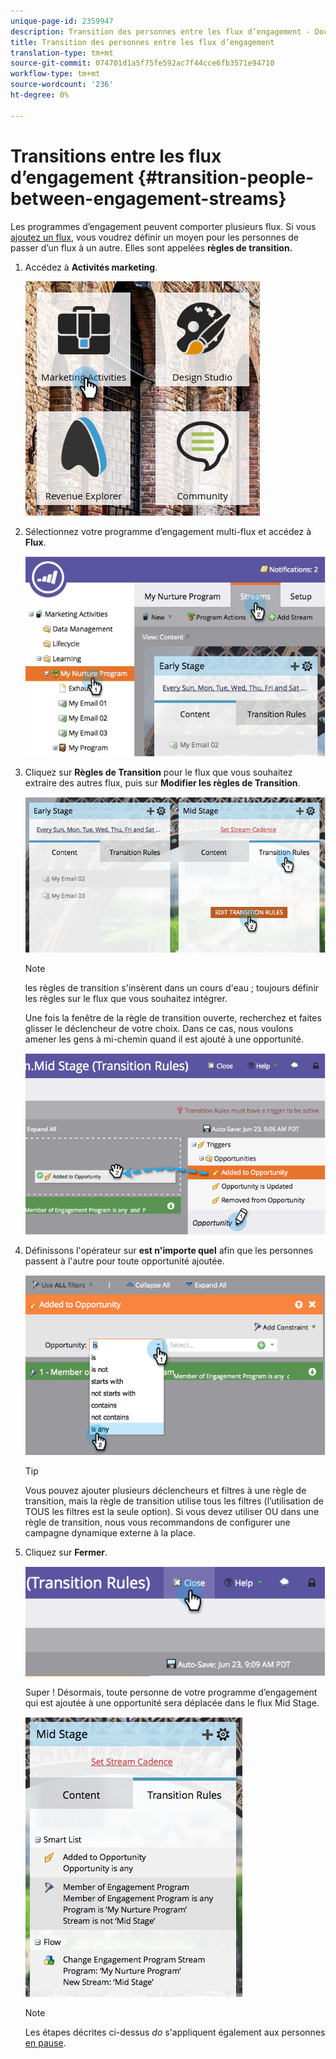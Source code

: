 ```yaml
---
unique-page-id: 2359947
description: Transition des personnes entre les flux d’engagement - Documents marketing - Documentation du produit
title: Transition des personnes entre les flux d’engagement
translation-type: tm+mt
source-git-commit: 074701d1a5f75fe592ac7f44cce6fb3571e94710
workflow-type: tm+mt
source-wordcount: '236'
ht-degree: 0%

---
```



# Transitions entre les flux d’engagement {#transition-people-between-engagement-streams}

Les programmes d’engagement peuvent comporter plusieurs flux. Si vous [ajoutez un flux](/help/marketo/product-docs/email-marketing/drip-nurturing/creating-an-engagement-program/add-a-stream.md), vous voudrez définir un moyen pour les personnes de passer d’un flux à un autre. Elles sont appelées **règles de transition.**

1. Accédez à **Activités marketing**.

   ![](assets/ma.png)

1. Sélectionnez votre programme d’engagement multi-flux et accédez à **Flux**.

   ![](assets/multistream.jpg)

1. Cliquez sur **Règles de Transition** pour le flux que vous souhaitez extraire des autres flux, puis sur **Modifier les règles de Transition**.

   ![](assets/image2014-9-15-18-3a10-3a18.png)

   >[!NOTE]
   >
   >les règles de transition s&#39;insèrent dans un cours d&#39;eau ; toujours définir les règles sur le flux que vous souhaitez intégrer.

   Une fois la fenêtre de la règle de transition ouverte, recherchez et faites glisser le déclencheur de votre choix. Dans ce cas, nous voulons amener les gens à mi-chemin quand il est ajouté à une opportunité.

   ![](assets/image2014-9-15-18-3a10-3a46.png)

1. Définissons l&#39;opérateur sur **est n&#39;importe quel** afin que les personnes passent à l&#39;autre pour toute opportunité ajoutée.

   ![](assets/image2014-9-15-18-3a11-3a14.png)

   >[!TIP]
   >
   >Vous pouvez ajouter plusieurs déclencheurs et filtres à une règle de transition, mais la règle de transition utilise tous les filtres (l’utilisation de TOUS les filtres est la seule option). Si vous devez utiliser OU dans une règle de transition, nous vous recommandons de configurer une campagne dynamique externe à la place.

1. Cliquez sur **Fermer**.

   ![](assets/image2014-9-15-18-3a11-3a23.png)

   Super ! Désormais, toute personne de votre programme d’engagement qui est ajoutée à une opportunité sera déplacée dans le flux Mid Stage.

   ![](assets/image2014-9-15-18-3a11-3a29.png)

   >[!NOTE]
   >
   >Les étapes décrites ci-dessus *do* s&#39;appliquent également aux personnes [en pause](/help/marketo/product-docs/email-marketing/drip-nurturing/using-engagement-programs/pause-people-in-an-engagement-program.md).
